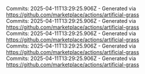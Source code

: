 Commits: 2025-04-11T13:29:25.906Z - Generated via https://github.com/marketplace/actions/artificial-grass
<br>
Commits: 2025-04-11T13:29:25.906Z - Generated via https://github.com/marketplace/actions/artificial-grass
<br>
Commits: 2025-04-11T13:29:25.906Z - Generated via https://github.com/marketplace/actions/artificial-grass
<br>
Commits: 2025-04-11T13:29:25.906Z - Generated via https://github.com/marketplace/actions/artificial-grass
<br>
Commits: 2025-04-11T13:29:25.906Z - Generated via https://github.com/marketplace/actions/artificial-grass
<br>

